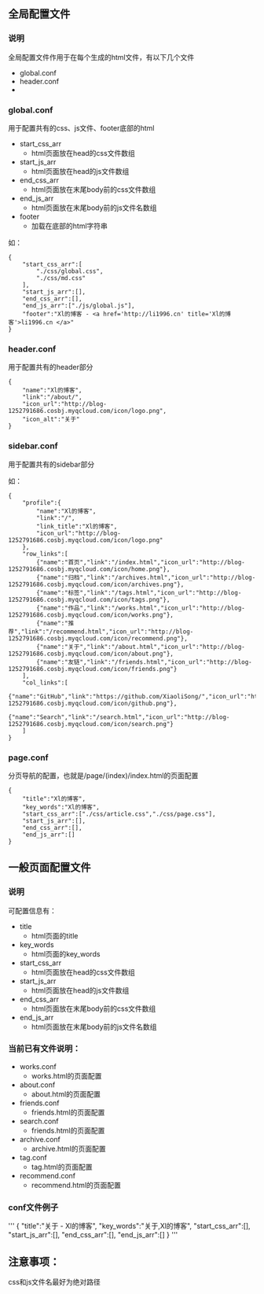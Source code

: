 ## 全局配置文件

### 说明
全局配置文件作用于在每个生成的html文件，有以下几个文件
* global.conf
* header.conf
* 

### global.conf

用于配置共有的css、js文件、footer底部的html

* start_css_arr
	* html页面放在head的css文件数组
* start_js_arr
	* html页面放在head的js文件数组
* end_css_arr
	* html页面放在末尾body前的css文件数组
* end_js_arr
	* html页面放在末尾body前的js文件名数组
* footer
	* 加载在底部的html字符串

如：
```
{
    "start_css_arr":[
        "./css/global.css",
        "./css/md.css"
    ],
    "start_js_arr":[],
    "end_css_arr":[],
    "end_js_arr":["./js/global.js"],
    "footer":"Xl的博客 - <a href='http://li1996.cn' title='Xl的博客'>li1996.cn </a>"
}
```


### header.conf
用于配置共有的header部分
```
{
    "name":"Xl的博客",
    "link":"/about/",
    "icon_url":"http://blog-1252791686.cosbj.myqcloud.com/icon/logo.png",
    "icon_alt":"关于"
}
```

### sidebar.conf
用于配置共有的sidebar部分

如：
```
{
    "profile":{
        "name":"Xl的博客",
        "link":"/",
        "link_title":"Xl的博客",
        "icon_url":"http://blog-1252791686.cosbj.myqcloud.com/icon/logo.png"
    },
    "row_links":[
        {"name":"首页","link":"/index.html","icon_url":"http://blog-1252791686.cosbj.myqcloud.com/icon/home.png"},
        {"name":"归档","link":"/archives.html","icon_url":"http://blog-1252791686.cosbj.myqcloud.com/icon/archives.png"},
        {"name":"标签","link":"/tags.html","icon_url":"http://blog-1252791686.cosbj.myqcloud.com/icon/tags.png"},
        {"name":"作品","link":"/works.html","icon_url":"http://blog-1252791686.cosbj.myqcloud.com/icon/works.png"},
        {"name":"推荐","link":"/recommend.html","icon_url":"http://blog-1252791686.cosbj.myqcloud.com/icon/recommend.png"},
        {"name":"关于","link":"/about.html","icon_url":"http://blog-1252791686.cosbj.myqcloud.com/icon/about.png"},
        {"name":"友链","link":"/friends.html","icon_url":"http://blog-1252791686.cosbj.myqcloud.com/icon/friends.png"}
    ],
    "col_links":[
        {"name":"GitHub","link":"https://github.com/XiaoliSong/","icon_url":"http://blog-1252791686.cosbj.myqcloud.com/icon/github.png"},
        {"name":"Search","link":"/search.html","icon_url":"http://blog-1252791686.cosbj.myqcloud.com/icon/search.png"}
    ]
}
```

### page.conf
分页导航的配置，也就是/page/(index)/index.html的页面配置

```
{
    "title":"Xl的博客",
    "key_words":"Xl的博客",
    "start_css_arr":["./css/article.css","./css/page.css"],
    "start_js_arr":[],
    "end_css_arr":[],
    "end_js_arr":[]
}
```

## 一般页面配置文件

### 说明

可配置信息有：
* title
	* html页面的title
* key_words
	* html页面的key_words
* start_css_arr
	* html页面放在head的css文件数组
* start_js_arr
	* html页面放在head的js文件数组
* end_css_arr
	* html页面放在末尾body前的css文件数组
* end_js_arr
	* html页面放在末尾body前的js文件名数组

### 当前已有文件说明：
* works.conf
	* works.html的页面配置
* about.conf
	* about.html的页面配置
* friends.conf
	* friends.html的页面配置
* search.conf
	* friends.html的页面配置
* archive.conf
	* archive.html的页面配置
* tag.conf
	* tag.html的页面配置
* recommend.conf
	* recommend.html的页面配置
### conf文件例子 
'''
{
    "title":"关于 - Xl的博客",
    "key_words":"关于,Xl的博客",
    "start_css_arr":[],
    "start_js_arr":[],
    "end_css_arr":[],
    "end_js_arr":[]
}
'''

## 注意事项：
css和js文件名最好为绝对路径